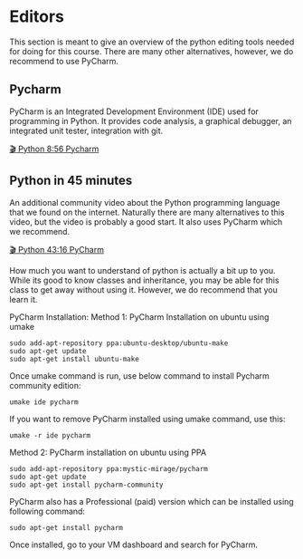 # Editors

This section is meant to give an overview of the python editing tools
needed for doing for this course. There are many other alternatives,
however, we do recommend to use PyCharm.

## Pycharm

PyCharm is an Integrated Development Environment (IDE) used for
programming in Python. It provides code analysis, a graphical debugger,
an integrated unit tester, integration with git.

[:clapper: Python 8:56 Pycharm](https://youtu.be/X8ZpbZweJcw)

## Python in 45 minutes

An additional community video about the Python programming language that
we found on the internet. Naturally there are many alternatives to this
video, but the video is probably a good start. It also uses PyCharm
which we recommend.

[:clapper: Python 43:16 PyCharm](https://www.youtube.com/watch?v=N4mEzFDjqtA)

How much you want to understand of python is actually a bit up to you.
While its good to know classes and inheritance, you may be able for this
class to get away without using it. However, we do recommend that you
learn it.

PyCharm Installation:
Method 1: PyCharm Installation on ubuntu using umake

    sudo add-apt-repository ppa:ubuntu-desktop/ubuntu-make
    sudo apt-get update
    sudo apt-get install ubuntu-make

Once umake command is run, use below command to install Pycharm community edition:

    umake ide pycharm
    
If you want to remove PyCharm installed using umake command, use this:

    umake -r ide pycharm
    
Method 2: PyCharm installation on ubuntu using PPA

    sudo add-apt-repository ppa:mystic-mirage/pycharm
    sudo apt-get update
    sudo apt-get install pycharm-community
    
PyCharm also has a Professional (paid) version which can be installed using following command:

    sudo apt-get install pycharm
    
Once installed, go to your VM dashboard and search for PyCharm.
